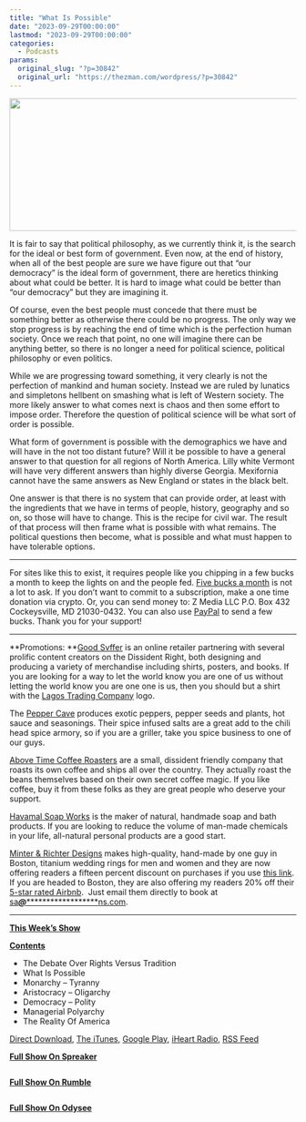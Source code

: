 ```yaml
---
title: "What Is Possible"
date: "2023-09-29T00:00:00"
lastmod: "2023-09-29T00:00:00"
categories:
  - Podcasts
params:
  original_slug: "?p=30842"
  original_url: "https://thezman.com/wordpress/?p=30842"
---
```


[<img
src="http://thezman.com/wordpress/wp-content/uploads/2018/01/Power-Hour.png"
decoding="async" width="600" height="233" />](http://thezman.com/wordpress/wp-content/uploads/2018/01/Power-Hour.png)

It is fair to say that political philosophy, as we currently think it,
is the search for the ideal or best form of government. Even now, at the
end of history, when all of the best people are sure we have figure out
that “our democracy” is the ideal form of government, there are heretics
thinking about what could be better. It is hard to image what could be
better than “our democracy” but they are imagining it.

Of course, even the best people must concede that there must be
something better as otherwise there could be no progress. The only way
we stop progress is by reaching the end of time which is the perfection
human society. Once we reach that point, no one will imagine there can
be anything better, so there is no longer a need for political science,
political philosophy or even politics.

While we are progressing toward something, it very clearly is not the
perfection of mankind and human society. Instead we are ruled by
lunatics and simpletons hellbent on smashing what is left of Western
society. The more likely answer to what comes next is chaos and then
some effort to impose order. Therefore the question of political science
will be what sort of order is possible.

What form of government is possible with the demographics we have and
will have in the not too distant future? Will it be possible to have a
general answer to that question for all regions of North America. Lilly
white Vermont will have very different answers than highly diverse
Georgia. Mexifornia cannot have the same answers as New England or
states in the black belt.

One answer is that there is no system that can provide order, at least
with the ingredients that we have in terms of people, history, geography
and so on, so those will have to change. This is the recipe for civil
war. The result of that process will then frame what is possible with
what remains. The political questions then become, what is possible and
what must happen to have tolerable options.

------------------------------------------------------------------------

For sites like this to exist, it requires people like you chipping in a
few bucks a month to keep the lights on and the people fed.
<a href="https://www.subscribestar.com/the-z-blog"
rel="noopener noreferrer" target="_blank">Five bucks a month</a> is not
a lot to ask. If you don’t want to commit to a subscription, make a one
time donation via crypto. Or, you can send money to: Z Media LLC P.O.
Box 432 Cockeysville, MD 21030-0432. You can also use <a
href="https://www.paypal.com/cgi-bin/webscr?cmd=_s-xclick&amp;hosted_button_id=UDAS2Q8JYA6CN&amp;source=url"
rel="noopener noreferrer" target="_blank">PayPal</a> to send a few
bucks. Thank you for your support!

------------------------------------------------------------------------

**Promotions: **<a href="https://goodsvffer.com/" rel="noopener" target="_blank">Good
Svffer</a> is an online retailer partnering with several prolific
content creators on the Dissident Right, both designing and producing a
variety of merchandise including shirts, posters, and books. If you are
looking for a way to let the world know you are one of us without
letting the world know you are one one is us, then you should but a
shirt with the
<a href="https://goodsvffer.com/products/lagos-trading-company"
rel="noopener" target="_blank">Lagos Trading Company</a> logo.

The <a href="https://peppercave.com/shop/ols/products" rel="noopener"
target="_blank">Pepper Cave</a> produces exotic peppers, pepper seeds
and plants, hot sauce and seasonings. Their spice infused salts are a
great add to the chili head spice armory, so if you are a griller, take
you spice business to one of our guys.

<a href="https://abovetimecoffee.com/" rel="noopener"
target="_blank">Above Time Coffee Roasters</a> are a small, dissident
friendly company that roasts its own coffee and ships all over the
country. They actually roast the beans themselves based on their own
secret coffee magic. If you like coffee, buy it from these folks as they
are great people who deserve your support.

<a href="https://havamalsoapworks.com/" rel="noopener"
target="_blank">Havamal Soap Works</a> is the maker of natural, handmade
soap and bath products. If you are looking to reduce the volume of
man-made chemicals in your life, all-natural personal products are a
good start.

<a href="https://www.minterandrichterdesigns.com/"
rel="noreferrer nofollow noopener" target="_blank">Minter &amp; Richter
Designs</a> makes high-quality, hand-made by one guy in Boston, titanium
wedding rings for men and women and they are now offering readers a
fifteen percent discount on purchases if you use
<a href="https://www.minterandrichterdesigns.com/discount/ZMAN"
rel="noreferrer nofollow noopener" target="_blank">this link</a>.
<span class="highlight"><span class="colour"><span class="font"><span class="size">If
you are headed to Boston, they are also offering my readers 20% off
their <a
href="https://www.airbnb.com/users/7988017/listings?user_id=7988017&amp;s=3"
rel="noopener noreferrer" target="_blank">5-star rated Airbnb</a>.  Just
email them directly to book at
<a href="mailto:sa***@*********************ns.com"
data-original-string="rdMI/z8/2OCw+DdIjTyK3g==cb7vZaQXC9jA40f2oThvjQ7i7prL1utMwMjK/SSuO9KPnahIyPzP5NUrZuOx/OwNbos"><span
class="apbct-email-encoder"
data-original-string="9o/tzggGzzUZ3IHzRC07xA==cb7AnJRx/7bWlXGmOPYhPi8+48y0lvsJE2kJ2fg6T9lJdQ73pXaQcAsfCq0zofSjfzt"
title="This contact has been encoded by Anti-Spam by CleanTalk. Click to decode. To finish the decoding make sure that JavaScript is enabled in your browser.">sa<span
class="apbct-blur">***</span>@<span
class="apbct-blur">*********************</span>ns.com</span></a>.</span></span></span></span>

------------------------------------------------------------------------

**<u>This Week’s Show</u>**

**<u>Contents</u>**

-   The Debate Over Rights Versus Tradition
-   What Is Possible
-   Monarchy – Tyranny
-   Aristocracy – Oligarchy
-   Democracy – Polity
-   Managerial Polyarchy
-   The Reality Of America

<a href="https://api.spreaker.com/v2/episodes/56983421/download.mp3"
rel="noopener" target="_blank">Direct Download</a>, <a
href="https://itunes.apple.com/us/podcast/the-z-blog-power-hour/id1262799640?mt=2"
rel="noopener noreferrer" target="_blank">The iTunes</a>, <a
href="https://podcasts.google.com/?feed=aHR0cHM6Ly93d3cuc3ByZWFrZXIuY29tL3Nob3cvMjU4OTY1Ny9lcGlzb2Rlcy9mZWVk"
rel="noopener noreferrer" target="_blank">Google Play</a>, <a href="https://www.iheart.com/podcast/the-z-blog-power-hour-29246491/"
rel="noopener noreferrer" target="_blank">iHeart Radio,</a>
<a href="https://www.spreaker.com/show/2589657/episodes/feed"
rel="noopener noreferrer" target="_blank">RSS Feed</a>

**<u>Full Show On Spreaker</u>**

<span class="mce_SELRES_start" mce-type="bookmark"
style="display: inline-block; width: 0px; overflow: hidden; line-height: 0;">﻿</span>

**<u>Full Show On Rumble</u>**

<span class="mce_SELRES_start" mce-type="bookmark"
style="display: inline-block; width: 0px; overflow: hidden; line-height: 0;">﻿</span>

**<u>Full Show On Odysee</u>**
